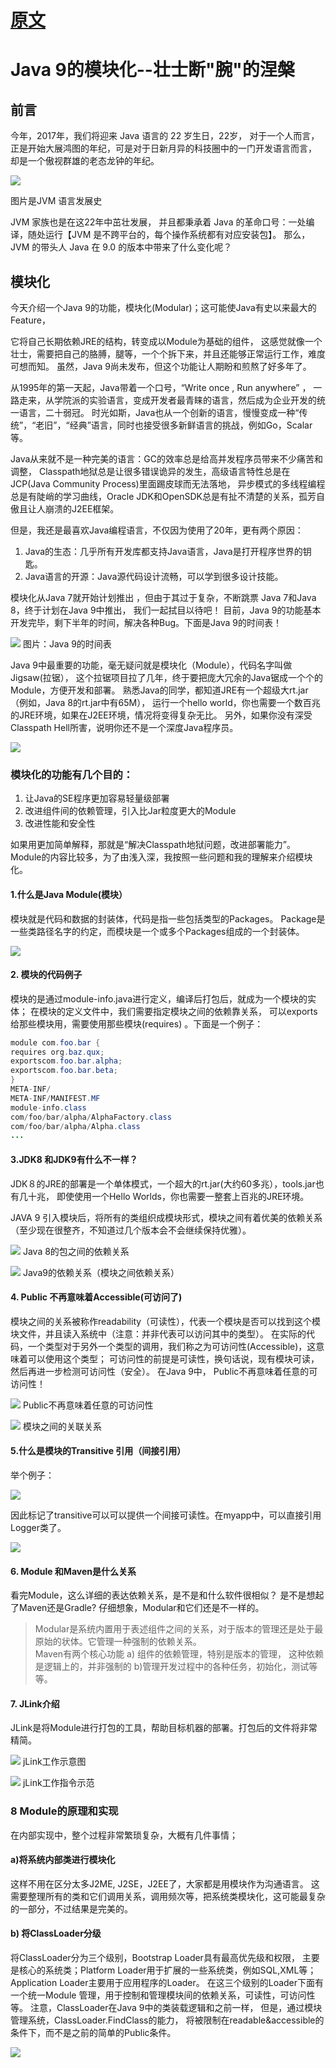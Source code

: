 
# [原文](https://zhuanlan.zhihu.com/p/24800180)

# Java 9的模块化--壮士断"腕"的涅槃

## 前言
今年，2017年，我们将迎来 Java 语言的 22 岁生日，22岁，
对于一个人而言，正是开始大展鸿图的年纪，可是对于日新月异的科技圈中的一门开发语言而言，
却是一个傲视群雄的老态龙钟的年纪。

![](../images/jdk9/jvm-history-dev.jpeg)

图片是JVM 语言发展史


JVM 家族也是在这22年中茁壮发展，
并且都秉承着 Java 的革命口号：一处编译，随处运行【JVM 是不跨平台的，每个操作系统都有对应安装包】。
那么，JVM 的带头人 Java 在 9.0 的版本中带来了什么变化呢？



## 模块化
今天介绍一个Java 9的功能，模块化(Modular)；这可能使Java有史以来最大的Feature，

它将自己长期依赖JRE的结构，转变成以Module为基础的组件，
这感觉就像一个壮士，需要把自己的胳膊，腿等，一个个拆下来，并且还能够正常运行工作，难度可想而知。
虽然，Java 9尚未发布，但这个功能让人期盼和煎熬了好多年了。


从1995年的第一天起，Java带着一个口号，“Write once , Run anywhere” ，
一路走来，从学院派的实验语言，变成开发者最青睐的语言，然后成为企业开发的统一语言，二十弱冠。
时光如斯，Java也从一个创新的语言，慢慢变成一种“传统”，“老旧”，“经典”语言，同时也接受很多新鲜语言的挑战，例如Go，Scalar等。


Java从来就不是一种完美的语言：GC的效率总是给高并发程序员带来不少痛苦和调整，
Classpath地狱总是让很多错误诡异的发生，高级语言特性总是在JCP(Java Community Process)里面踢皮球而无法落地，
异步模式的多线程编程总是有陡峭的学习曲线，Oracle JDK和OpenSDK总是有扯不清楚的关系，孤芳自傲且让人崩溃的J2EE框架。


但是，我还是最喜欢Java编程语言，不仅因为使用了20年，更有两个原因：

1. Java的生态：几乎所有开发库都支持Java语言，Java是打开程序世界的钥匙。
2. Java语言的开源：Java源代码设计流畅，可以学到很多设计技能。


模块化从Java 7就开始计划推出 ，但由于其过于复杂，不断跳票 Java 7和Java 8，终于计划在Java 9中推出，
我们一起拭目以待吧！ 目前，Java 9的功能基本开发完毕，剩下半年的时间，解决各种Bug。下面是Java 9的时间表！
 
 
 ![](../images/jdk9/java9-schedule.jpeg)
 图片：Java 9的时间表
 
 
 Java 9中最重要的功能，毫无疑问就是模块化（Module），代码名字叫做Jigsaw(拉锯），
 这个拉锯项目拉了几年，终于要把庞大冗余的Java锯成一个个的Module，方便开发和部署。
 熟悉Java的同学，都知道JRE有一个超级大rt.jar（例如，Java 8的rt.jar中有65M），
 运行一个hello world，你也需要一个数百兆的JRE环境，如果在J2EE环境，情况将变得复杂无比。
 另外，如果你没有深受Classpath Hell所害，说明你还不是一个深度Java程序员。
  
![](../images/jdk9/java9_module_vs_java_old.jpeg)


### 模块化的功能有几个目的：

1. 让Java的SE程序更加容易轻量级部署
2. 改进组件间的依赖管理，引入比Jar粒度更大的Module
3. 改进性能和安全性

如果用更加简单解释，那就是“解决Classpath地狱问题，改进部署能力”。
Module的内容比较多，为了由浅入深，我按照一些问题和我的理解来介绍模块化。

#### 1.什么是Java Module(模块）
模块就是代码和数据的封装体，代码是指一些包括类型的Packages。
Package是一些类路径名字的约定，而模块是一个或多个Packages组成的一个封装体。

![](../images/jdk9/java9_what_is_module.jpeg)




 #### 2. 模块的代码例子
 模块的是通过module-info.java进行定义，编译后打包后，就成为一个模块的实体；
 在模块的定义文件中，我们需要指定模块之间的依赖靠关系，
 可以exports给那些模块用，需要使用那些模块(requires) 。下面是一个例子：
 
 
 ```java
module com.foo.bar {
requires org.baz.qux;
exportscom.foo.bar.alpha;
exportscom.foo.bar.beta;
}
META-INF/
META-INF/MANIFEST.MF
module-info.class
com/foo/bar/alpha/AlphaFactory.class
com/foo/bar/alpha/Alpha.class
...

 
```

#### 3.JDK8 和JDK9有什么不一样？
JDK８的JRE的部署是一个单体模式，一个超大的rt.jar(大约60多兆），tools.jar也有几十兆，
即使使用一个Hello Worlds，你也需要一整套上百兆的JRE环境。

JAVA 9 引入模块后，将所有的类组织成模块形式，模块之间有着优美的依赖关系（至少现在很整齐，不知道过几个版本会不会继续保持优雅）。

![](../images/jdk9/java9-before-relation.jpeg)
Java 8的包之间的依赖关系


![](../images/jdk9/java9-module-all.jpeg)
Java9的依赖关系（模块之间依赖关系）

#### 4. Public 不再意味着Accessible(可访问了)

模块之间的关系被称作readability（可读性），代表一个模块是否可以找到这个模块文件，并且读入系统中（注意：并非代表可以访问其中的类型）。
在实际的代码，一个类型对于另外一个类型的调用，我们称之为可访问性(Accessible)，这意味着可以使用这个类型； 
可访问性的前提是可读性，换句话说，现有模块可读，然后再进一步检测可访问性（安全）。
在Java 9中， Public不再意味着任意的可访问性！
 
 
![](../images/jdk9/java9-public.jpeg)
Public不再意味着任意的可访问性

![](../images/jdk9/java9-module-relation.jpeg)
模块之间的关联关系
 
 

#### 5.什么是模块的Transitive 引用（间接引用）

举个例子：

![](../images/jdk9/java9-module-Transitive.jpeg)

因此标记了transitive可以可以提供一个间接可读性。在myapp中，可以直接引用Logger类了。

![](../images/jdk9/java9-module-read.jpeg)

#### 6. Module 和Maven是什么关系
看完Module，这么详细的表达依赖关系，是不是和什么软件很相似？
是不是想起了Maven还是Gradle? 仔细想象，Modular和它们还是不一样的。

> Modular是系统内置用于表述组件之间的关系，对于版本的管理还是处于最原始的状体。它管理一种强制的依赖关系。\
  Maven有两个核心功能 a) 组件的依赖管理，特别是版本的管理，
  这种依赖是逻辑上的，并非强制的 b)管理开发过程中的各种任务，初始化，测试等等。
  
  
#### 7. JLink介绍
JLink是将Module进行打包的工具，帮助目标机器的部署。打包后的文件将非常精简。  

![](../images/jdk9/java9-JLink.jpeg)
jLink工作示意图


![](../images/jdk9/java9-JLink-path.jpeg)
jLink工作指令示范




### 8 Module的原理和实现
在内部实现中，整个过程非常繁琐复杂，大概有几件事情；

#### a)将系统内部类进行模块化
这样不用在区分太多J2ME, J2SE，J2EE了，大家都是用模块作为沟通语言。
这需要整理所有的类和它们调用关系，调用频次等，把系统类模块化，这可能最复杂的一部分，不过结果是完美的。

#### b) 将ClassLoader分级
将ClassLoader分为三个级别，Bootstrap Loader具有最高优先级和权限，
主要是核心的系统类；Platform Loader用于扩展的一些系统类，例如SQL,XML等；Application Loader主要用于应用程序的Loader。
在这三个级别的Loader下面有一个统一Module 管理，用于控制和管理模块间的依赖关系，可读性，可访问性等。
 注意，ClassLoader在Java 9中的类装载逻辑和之前一样，
 但是，通过模块管理系统，ClassLoader.FindClass的能力，
 将被限制在readable&accessible的条件下，而不是之前的简单的Public条件。

![](../images/jdk9/java9-ClassLoader.jpeg)





 
 
 
 
